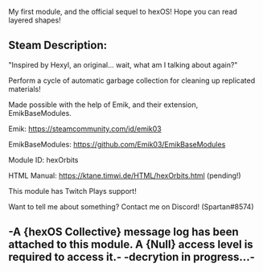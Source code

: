 My first module, and the official sequel to hexOS!
Hope you can read layered shapes!

Steam Description:
---
"Inspired by Hexyl, an original... wait, what am I talking about again?"

Perform a cycle of automatic garbage collection for cleaning up replicated materials!

Made possible with the help of Emik, and their extension, EmikBaseModules.

Emik: https://steamcommunity.com/id/emik03

EmikBaseModules: https://github.com/Emik03/EmikBaseModules

Module ID: hexOrbits

HTML Manual: https://ktane.timwi.de/HTML/hexOrbits.html (pending!)

This module has Twitch Plays support!

Want to tell me about something? Contact me on Discord! (Spartan#8574)


-A {hexOS Collective} message log has been attached to this module. A {Null} access level is required to access it.-
-decrytion in progress...-
---
